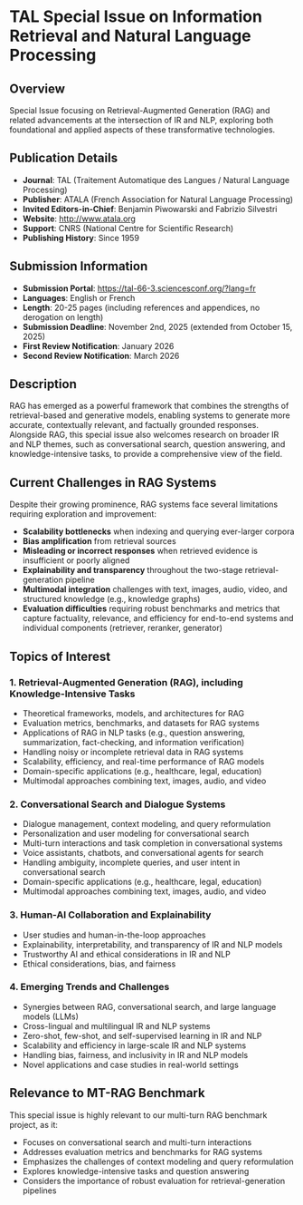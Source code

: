 # TAL Special Issue on Information Retrieval and Natural Language Processing

## Overview
Special Issue focusing on Retrieval-Augmented Generation (RAG) and related advancements at the intersection of IR and NLP, exploring both foundational and applied aspects of these transformative technologies.

## Publication Details
- **Journal**: TAL (Traitement Automatique des Langues / Natural Language Processing)
- **Publisher**: ATALA (French Association for Natural Language Processing)
- **Invited Editors-in-Chief**: Benjamin Piwowarski and Fabrizio Silvestri
- **Website**: http://www.atala.org
- **Support**: CNRS (National Centre for Scientific Research)
- **Publishing History**: Since 1959

## Submission Information
- **Submission Portal**: https://tal-66-3.sciencesconf.org/?lang=fr
- **Languages**: English or French
- **Length**: 20-25 pages (including references and appendices, no derogation on length)
- **Submission Deadline**: November 2nd, 2025 (extended from October 15, 2025)
- **First Review Notification**: January 2026
- **Second Review Notification**: March 2026

## Description

RAG has emerged as a powerful framework that combines the strengths of retrieval-based and generative models, enabling systems to generate more accurate, contextually relevant, and factually grounded responses. Alongside RAG, this special issue also welcomes research on broader IR and NLP themes, such as conversational search, question answering, and knowledge-intensive tasks, to provide a comprehensive view of the field.

## Current Challenges in RAG Systems

Despite their growing prominence, RAG systems face several limitations requiring exploration and improvement:

- **Scalability bottlenecks** when indexing and querying ever-larger corpora
- **Bias amplification** from retrieval sources
- **Misleading or incorrect responses** when retrieved evidence is insufficient or poorly aligned
- **Explainability and transparency** throughout the two-stage retrieval-generation pipeline
- **Multimodal integration** challenges with text, images, audio, video, and structured knowledge (e.g., knowledge graphs)
- **Evaluation difficulties** requiring robust benchmarks and metrics that capture factuality, relevance, and efficiency for end-to-end systems and individual components (retriever, reranker, generator)

## Topics of Interest

### 1. Retrieval-Augmented Generation (RAG), including Knowledge-Intensive Tasks
- Theoretical frameworks, models, and architectures for RAG
- Evaluation metrics, benchmarks, and datasets for RAG systems
- Applications of RAG in NLP tasks (e.g., question answering, summarization, fact-checking, and information verification)
- Handling noisy or incomplete retrieval data in RAG systems
- Scalability, efficiency, and real-time performance of RAG models
- Domain-specific applications (e.g., healthcare, legal, education)
- Multimodal approaches combining text, images, audio, and video

### 2. Conversational Search and Dialogue Systems
- Dialogue management, context modeling, and query reformulation
- Personalization and user modeling for conversational search
- Multi-turn interactions and task completion in conversational systems
- Voice assistants, chatbots, and conversational agents for search
- Handling ambiguity, incomplete queries, and user intent in conversational search
- Domain-specific applications (e.g., healthcare, legal, education)
- Multimodal approaches combining text, images, audio, and video

### 3. Human-AI Collaboration and Explainability
- User studies and human-in-the-loop approaches
- Explainability, interpretability, and transparency of IR and NLP models
- Trustworthy AI and ethical considerations in IR and NLP
- Ethical considerations, bias, and fairness

### 4. Emerging Trends and Challenges
- Synergies between RAG, conversational search, and large language models (LLMs)
- Cross-lingual and multilingual IR and NLP systems
- Zero-shot, few-shot, and self-supervised learning in IR and NLP
- Scalability and efficiency in large-scale IR and NLP systems
- Handling bias, fairness, and inclusivity in IR and NLP models
- Novel applications and case studies in real-world settings

## Relevance to MT-RAG Benchmark

This special issue is highly relevant to our multi-turn RAG benchmark project, as it:
- Focuses on conversational search and multi-turn interactions
- Addresses evaluation metrics and benchmarks for RAG systems
- Emphasizes the challenges of context modeling and query reformulation
- Explores knowledge-intensive tasks and question answering
- Considers the importance of robust evaluation for retrieval-generation pipelines

